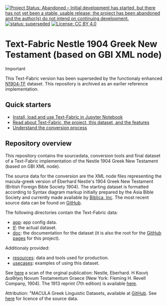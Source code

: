 [![Project Status: Abandoned – Initial development has started, but there has not yet been a stable, usable release; the project has been abandoned and the author(s) do not intend on continuing development.](https://www.repostatus.org/badges/latest/abandoned.svg)](https://www.repostatus.org/#abandoned) [![status: superseded](https://img.shields.io/badge/status-superseded-red?logo=github&logoColor=white)](https://github.com/CenterBLC/N1904) [![License: CC BY 4.0](https://img.shields.io/badge/License-CC_BY%204.0-lightgrey.svg)](https://creativecommons.org/licenses/by/4.0/)

# Text-Fabric Nestle 1904 Greek New Testament (based on GBI XML node)

> [!IMPORTANT]
> This Text-Fabric version has been superseded by the functionaly enhanced <A HREF="https://centerblc.github.io/N1904/">N1904‑TF</A> dataset. This repository is archived as an earlier reference implementation.

## Quick starters
* [Install, load and use Text-Fabric in Jupyter Notebook](https://nbviewer.org/github/tonyjurg/Nestle1904GBI/blob/main/docs/usecases/load_text_fabric.ipynb)
* [Read about Text-Fabric, the project, this dataset, and the features](https://tonyjurg.github.io/Nestle1904GBI/)
* [Understand the conversion process](https://nbviewer.org/github/tonyjurg/Nestle1904LFT/tree/main/resources/converter/)

## Repository overview

This repository contains the sourcedata, conversion tools and final dataset of a Text-Fabric implementation of the Nestle 1904 Greek New Testament (based on GBI XML node).

The source data for the conversion are the XML node files representing the macula-greek version of Eberhard Nestle's 1904 Greek New Testament (British Foreign Bible Society 1904). The starting dataset is formatted according to Syntax diagram markup initially prepared by the Asia Bible Society and currently made available by <a href="https://www.biblica.com/" target="_blank">Biblica, Inc</a>. The most recent source data can be found on [GitHub](https://github.com/Clear-Bible/macula-greek/tree/main/Nestle1904/nodes). 

The following directories contain the Text-Fabric data:
 * [app](app#readme): app config data.
 * [tf](tf#readme): the actual dataset.
 * [doc](docs/home.md#readme): the documentation for the dataset (it is also the root for the [GitHub pages](https://tonyjurg.github.io/Nestle1904GBI/) for this project).
 
 Additionaly provided:
 * [resources](resources#readme): data and tools used for production.
 * [usecases](docs/usecases#readme): examples of using this dataset.

 
See <a href="https://archive.org/details/the-greek-new-testament-nestle-1904-us-edition/mode/2up" target="_blank">here</a> a scan of the orginal publication: Nestle, Eberhard. Η Καινή Διαθήκη Novum Testamentum Graece (New York: Fleming H. Revell Company, 1904). The 1913 reprint (7th edition) is available <a href="https://archive.org/details/hkainediathekete00lond" target="_blank">here</a>.
 
 Attribution: "MACULA Greek Linguistic Datasets, available at <a href="https://github.com/Clear-Bible/macula-greek/" target="_blank">GitHub</a>.  See [here](resources/sourcedata#readme) for licence of the source data.
